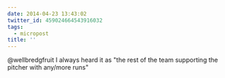 ```yaml
---
date: 2014-04-23 13:43:02
twitter_id: 459024664543916032
tags:
  - micropost
title: ''
---
```


@wellbredgfruit I always heard it as "the rest of the team supporting the pitcher with any/more runs"
